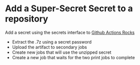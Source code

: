 # Add a Super-Secret Secret to a repository

Add a secret using the secrets interface to [Github Actions Rocks](https://github.com/acorn-technology/github_actions_rocks)

- Extract the .7z using a secret password
- Upload the artifact to secondary jobs
- Create new jobs that will use the unzipped secret
- Create a new job that waits for the two print jobs to complete

